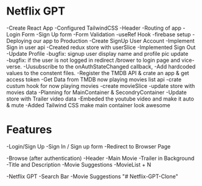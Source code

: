 # Netflix GPT

-Create React App
-Configured TailwindCSS
-Header
-Routing of app
-Login Form
-Sign Up form
-Form Validation
-useRef Hook
-firebase setup
-Deploying our app to Production 
-Create SignUp User Account
-Implement Sign in user api
-Created redux store with userSlice
-Implemented Sign Out
-Update Profile
-bugfix: signup user display name and profile pic update  
-bugfix: if the user is not logged in redirect /brower to login page and vice-verse.
-Uusubscribe to the onAuthStateChanged callback,
-Add hardcoded values to the constent files.
-Register the TMDB API & crate an app & get access token 
-Get Data from TMDB now playing movies list api
-crate custum hook for now playing movies
-create movieSlice
-update store with movies data
-Planning for MainContainer & SecondryContainer
-Update store with Trailer video data
-Embeded the youtube video and make it auto & mute
-Added Tailwind CSS make main container look awesome


# Features

-Login/Sign Up
  -Sign In / Sign up form
  -Redirect to Browser Page

-Browse (after authentication)
  -Header
  -Main Movie
      -Trailer in Background
      -Title and Description
      -Movie Suggestions
           -MovieList + N

 -Netflix GPT
    -Search Bar
    -Movie Suggestions
"# Netflix-GPT-Clone" 
